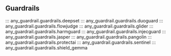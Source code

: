 ## Guardrails

::: any_guardrail.guardrails.deepset
::: any_guardrail.guardrails.duoguard
::: any_guardrail.guardrails.flowjudge
::: any_guardrail.guardrails.glider
::: any_guardrail.guardrails.harmguard
::: any_guardrail.guardrails.injecguard
::: any_guardrail.guardrails.jasper
::: any_guardrail.guardrails.pangolin
::: any_guardrail.guardrails.protectai
::: any_guardrail.guardrails.sentinel
::: any_guardrail.guardrails.shield_gemma